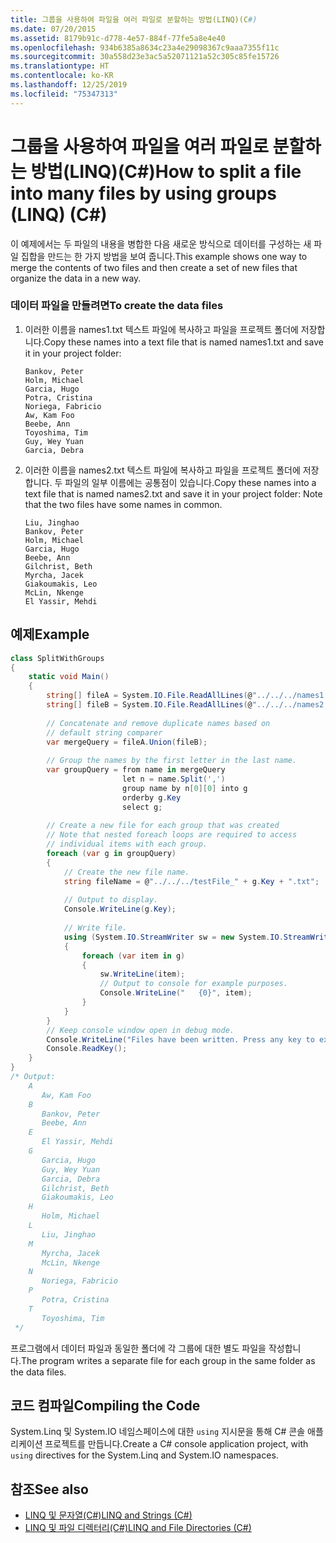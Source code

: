 ```yaml
---
title: 그룹을 사용하여 파일을 여러 파일로 분할하는 방법(LINQ)(C#)
ms.date: 07/20/2015
ms.assetid: 8179b91c-d778-4e57-884f-77fe5a8e4e40
ms.openlocfilehash: 934b6385a8634c23a4e29098367c9aaa7355f11c
ms.sourcegitcommit: 30a558d23e3ac5a52071121a52c305c85fe15726
ms.translationtype: HT
ms.contentlocale: ko-KR
ms.lasthandoff: 12/25/2019
ms.locfileid: "75347313"
---
```

# <a name="how-to-split-a-file-into-many-files-by-using-groups-linq-c"></a><span data-ttu-id="bb2d0-102">그룹을 사용하여 파일을 여러 파일로 분할하는 방법(LINQ)(C#)</span><span class="sxs-lookup"><span data-stu-id="bb2d0-102">How to split a file into many files by using groups (LINQ) (C#)</span></span>
<span data-ttu-id="bb2d0-103">이 예제에서는 두 파일의 내용을 병합한 다음 새로운 방식으로 데이터를 구성하는 새 파일 집합을 만드는 한 가지 방법을 보여 줍니다.</span><span class="sxs-lookup"><span data-stu-id="bb2d0-103">This example shows one way to merge the contents of two files and then create a set of new files that organize the data in a new way.</span></span>  
  
### <a name="to-create-the-data-files"></a><span data-ttu-id="bb2d0-104">데이터 파일을 만들려면</span><span class="sxs-lookup"><span data-stu-id="bb2d0-104">To create the data files</span></span>  
  
1. <span data-ttu-id="bb2d0-105">이러한 이름을 names1.txt 텍스트 파일에 복사하고 파일을 프로젝트 폴더에 저장합니다.</span><span class="sxs-lookup"><span data-stu-id="bb2d0-105">Copy these names into a text file that is named names1.txt and save it in your project folder:</span></span>  
  
    ```text  
    Bankov, Peter  
    Holm, Michael  
    Garcia, Hugo  
    Potra, Cristina  
    Noriega, Fabricio  
    Aw, Kam Foo  
    Beebe, Ann  
    Toyoshima, Tim  
    Guy, Wey Yuan  
    Garcia, Debra  
    ```  
  
2. <span data-ttu-id="bb2d0-106">이러한 이름을 names2.txt 텍스트 파일에 복사하고 파일을 프로젝트 폴더에 저장합니다. 두 파일의 일부 이름에는 공통점이 있습니다.</span><span class="sxs-lookup"><span data-stu-id="bb2d0-106">Copy these names into a text file that is named names2.txt and save it in your project folder: Note that the two files have some names in common.</span></span>  
  
    ```text  
    Liu, Jinghao  
    Bankov, Peter  
    Holm, Michael  
    Garcia, Hugo  
    Beebe, Ann  
    Gilchrist, Beth  
    Myrcha, Jacek  
    Giakoumakis, Leo  
    McLin, Nkenge  
    El Yassir, Mehdi  
    ```  
  
## <a name="example"></a><span data-ttu-id="bb2d0-107">예제</span><span class="sxs-lookup"><span data-stu-id="bb2d0-107">Example</span></span>  
  
```csharp  
class SplitWithGroups  
{  
    static void Main()  
    {  
        string[] fileA = System.IO.File.ReadAllLines(@"../../../names1.txt");  
        string[] fileB = System.IO.File.ReadAllLines(@"../../../names2.txt");  
  
        // Concatenate and remove duplicate names based on  
        // default string comparer  
        var mergeQuery = fileA.Union(fileB);  
  
        // Group the names by the first letter in the last name.  
        var groupQuery = from name in mergeQuery  
                         let n = name.Split(',')  
                         group name by n[0][0] into g  
                         orderby g.Key  
                         select g;  
  
        // Create a new file for each group that was created  
        // Note that nested foreach loops are required to access  
        // individual items with each group.  
        foreach (var g in groupQuery)  
        {  
            // Create the new file name.  
            string fileName = @"../../../testFile_" + g.Key + ".txt";  
  
            // Output to display.  
            Console.WriteLine(g.Key);  
  
            // Write file.  
            using (System.IO.StreamWriter sw = new System.IO.StreamWriter(fileName))  
            {  
                foreach (var item in g)  
                {  
                    sw.WriteLine(item);  
                    // Output to console for example purposes.  
                    Console.WriteLine("   {0}", item);  
                }  
            }  
        }  
        // Keep console window open in debug mode.  
        Console.WriteLine("Files have been written. Press any key to exit");  
        Console.ReadKey();  
    }  
}  
/* Output:   
    A  
       Aw, Kam Foo  
    B  
       Bankov, Peter  
       Beebe, Ann  
    E  
       El Yassir, Mehdi  
    G  
       Garcia, Hugo  
       Guy, Wey Yuan  
       Garcia, Debra  
       Gilchrist, Beth  
       Giakoumakis, Leo  
    H  
       Holm, Michael  
    L  
       Liu, Jinghao  
    M  
       Myrcha, Jacek  
       McLin, Nkenge  
    N  
       Noriega, Fabricio  
    P  
       Potra, Cristina  
    T  
       Toyoshima, Tim  
 */  
```  
  
 <span data-ttu-id="bb2d0-108">프로그램에서 데이터 파일과 동일한 폴더에 각 그룹에 대한 별도 파일을 작성합니다.</span><span class="sxs-lookup"><span data-stu-id="bb2d0-108">The program writes a separate file for each group in the same folder as the data files.</span></span>  
  
## <a name="compiling-the-code"></a><span data-ttu-id="bb2d0-109">코드 컴파일</span><span class="sxs-lookup"><span data-stu-id="bb2d0-109">Compiling the Code</span></span>

<span data-ttu-id="bb2d0-110">System.Linq 및 System.IO 네임스페이스에 대한 `using` 지시문을 통해 C# 콘솔 애플리케이션 프로젝트를 만듭니다.</span><span class="sxs-lookup"><span data-stu-id="bb2d0-110">Create a C# console application project, with `using` directives for the System.Linq and System.IO namespaces.</span></span>
  
## <a name="see-also"></a><span data-ttu-id="bb2d0-111">참조</span><span class="sxs-lookup"><span data-stu-id="bb2d0-111">See also</span></span>

- [<span data-ttu-id="bb2d0-112">LINQ 및 문자열(C#)</span><span class="sxs-lookup"><span data-stu-id="bb2d0-112">LINQ and Strings (C#)</span></span>](./linq-and-strings.md)
- [<span data-ttu-id="bb2d0-113">LINQ 및 파일 디렉터리(C#)</span><span class="sxs-lookup"><span data-stu-id="bb2d0-113">LINQ and File Directories (C#)</span></span>](./linq-and-file-directories.md)
